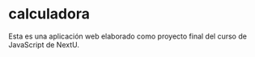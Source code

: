 # calculadora
Esta es una aplicación web elaborado como proyecto final del curso de JavaScript de NextU.
